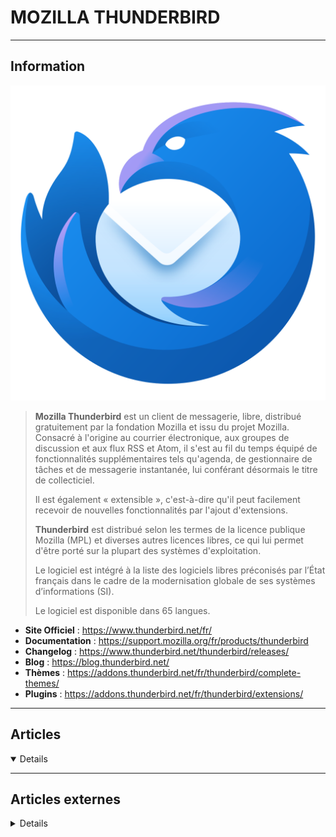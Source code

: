 # MOZILLA THUNDERBIRD
----

## <i class="fa-solid fa-hashtag"></i> Information

![Logo](../../_media/apps/mozilla_thunderbird/thunderbird_2023_icon.png ':size=250 :no-zoom')


> <i class="fa-solid fa-quote-left"></i> **Mozilla Thunderbird** est un client de messagerie, libre, distribué gratuitement par la fondation Mozilla et issu du projet Mozilla. Consacré à l'origine au courrier électronique, aux groupes de discussion et aux flux RSS et Atom, il s'est au fil du temps équipé de fonctionnalités supplémentaires tels qu'agenda, de gestionnaire de tâches et de messagerie instantanée, lui conférant désormais le titre de collecticiel.
>
> Il est également « extensible », c'est-à-dire qu'il peut facilement recevoir de nouvelles fonctionnalités par l'ajout d'extensions.
>
> **Thunderbird** est distribué selon les termes de la licence publique Mozilla (MPL) et diverses autres licences libres, ce qui lui permet d'être porté sur la plupart des systèmes d'exploitation.
>
> Le logiciel est intégré à la liste des logiciels libres préconisés par l’État français dans le cadre de la modernisation globale de ses systèmes d’informations (SI).
>
> Le logiciel est disponible dans 65 langues. <i class="fa-solid fa-quote-left fa-rotate-180"></i>


- <i class="fa-solid fa-globe"></i> **Site Officiel** : https://www.thunderbird.net/fr/
- <i class="fa-solid fa-book"></i> **Documentation** : https://support.mozilla.org/fr/products/thunderbird
- <i class="fa-solid fa-file-circle-question"></i> **Changelog** : https://www.thunderbird.net/thunderbird/releases/
- <i class="fab fa-blogger-b"></i> **Blog** : https://blog.thunderbird.net/
- <i class="far fa-calendar-alt"></i> **Thèmes** : https://addons.thunderbird.net/fr/thunderbird/complete-themes/
- <i class="fas fa-tools"></i> **Plugins** : https://addons.thunderbird.net/fr/thunderbird/extensions/ 

---

## <i class="fa-regular fa-newspaper"></i> Articles

<details open>

</details>

---

## <i class="fa-solid fa-glasses"></i> Articles externes

<details>

- [Archiver facilement vos mails sur Thunderbird](https://www.tech2tech.fr/archiver-facilement-vos-mails-sur-thunderbird/)
- [Gestionnaire de profils – créer et supprimer des profils de Thunderbird](https://support.mozilla.org/fr/kb/gestionnaire-profils-creer-supprimer-thunderbird)
- [How to Encrypt and Digitally Sign a Thunderbird email](https://www.thewindowsclub.com/encrypt-and-digitally-sign-a-thunderbird-email)
- [How to encrypt your emails in Thunderbird](https://www.ghacks.net/2017/09/21/how-to-encrypt-your-emails-in-thunderbird/)
- [How to migrate 32-bit Thunderbird to 64-bit on Windows](https://www.ghacks.net/2018/08/07/how-to-migrate-32-bit-thunderbird-to-64-bit-on-windows/)
- [Migrer Thunderbird vers un nouvel ordinateur](https://support.mozilla.org/fr/kb/migrer-thunderbird-vers-un-nouvel-ordinateur)
- [Mozilla Thunderbird: Every Keyboard Shortcut You Need to Master](https://www.makeuseof.com/thunderbird-keyboard-shortcuts-cheat-sheet/)
- [Profils – là où Thunderbird conserve vos messages et autres données utilisateur](https://support.mozilla.org/fr/kb/profils-thunderbird-conserve-donnees-utilisateur)
- [Reduce the size of email headers in Thunderbird with Compact Headers](https://www.ghacks.net/2020/12/18/reduce-the-size-of-email-headers-in-thunderbird-with-compact-headers/)
- [Thunderbird: chiffrer ses mails via Enigmail et PGP](https://notamax.be/thunderbird-chiffrer-ses-mails-via-enigmail-et-pgp/)
- [Windows Taskbar Unread Badge displays a dynamic icon to indicate the total number of unread mails in Thunderbird](https://www.ghacks.net/2020/12/21/windows-taskbar-unread-badge-displays-a-dynamic-icon-to-indicate-the-total-number-of-unread-mails-in-thunderbird/)
- [You need to use a Master Password in Thunderbird if you use OpenPGP](https://www.ghacks.net/2020/12/07/you-need-to-use-a-master-password-in-thunderbird-if-you-use-openpgp/)

</details>